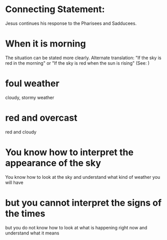 
# Connecting Statement:
Jesus continues his response to the Pharisees and Sadducees.

# When it is morning
The situation can be stated more clearly. Alternate translation: "If the sky is red in the morning" or "If the sky is red when the sun is rising" (See: )

# foul weather
cloudy, stormy weather

# red and overcast
red and cloudy

# You know how to interpret the appearance of the sky
You know how to look at the sky and understand what kind of weather you will have

# but you cannot interpret the signs of the times
but you do not know how to look at what is happening right now and understand what it means